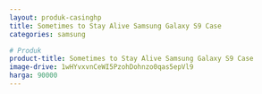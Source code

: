 ```yaml
---
layout: produk-casinghp
title: Sometimes to Stay Alive Samsung Galaxy S9 Case
categories: samsung

# Produk
product-title: Sometimes to Stay Alive Samsung Galaxy S9 Case
image-drive: 1wHYvxvnCeWI5PzohDohnzo0qas5epVl9
harga: 90000
---
```

